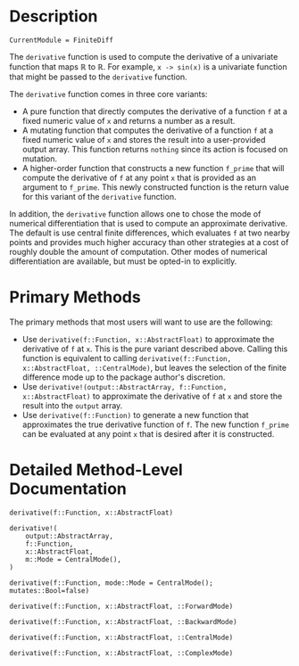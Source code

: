 # Description

```@meta
CurrentModule = FiniteDiff
```

The `derivative` function is used to compute the derivative of a univariate
function that maps $\mathbb{R}$ to $\mathbb{R}$. For example, `x -> sin(x)` is
a univariate function that might be passed to the `derivative` function.

The `derivative` function comes in three core variants:

* A pure function that directly computes the derivative of a function `f` at a
    fixed numeric value of `x` and returns a number as a result.
* A mutating function that computes the derivative of a function `f` at a fixed
    numeric value of `x` and stores the result into a user-provided output
    array. This function returns `nothing` since its action is focused on
    mutation.
* A higher-order function that constructs a new function `f_prime` that will
    compute the derivative of `f` at any point `x` that is provided as an
    argument to `f_prime`. This newly constructed function is the return value
    for this variant of the `derivative` function.

In addition, the `derivative` function allows one to chose the mode of
numerical differentiation that is used to compute an approximate derivative.
The default is use central finite differences, which evaluates `f` at two
nearby points and provides much higher accuracy than other strategies at a cost
of roughly double the amount of computation. Other modes of numerical
differentiation are available, but must be opted-in to explicitly.

# Primary Methods

The primary methods that most users will want to use are the following:

* Use `derivative(f::Function, x::AbstractFloat)` to approximate the derivative
    of `f` at `x`. This is the pure variant described above. Calling this
    function is equivalent to calling
    `derivative(f::Function, x::AbstractFloat, ::CentralMode)`, but leaves the
    selection of the finite difference mode up to the package author's
    discretion.
* Use `derivative!(output::AbstractArray, f::Function, x::AbstractFloat)` to
    approximate the derivative of `f` at `x` and store the result into the
    `output` array.
* Use `derivative(f::Function)` to generate a new function that approximates
    the true derivative function of `f`. The new function `f_prime` can be
    evaluated at any point `x` that is desired after it is constructed.

# Detailed Method-Level Documentation

```@docs
derivative(f::Function, x::AbstractFloat)
```

```@docs
derivative!(
    output::AbstractArray,
    f::Function,
    x::AbstractFloat,
    m::Mode = CentralMode(),
)
```

```@docs
derivative(f::Function, mode::Mode = CentralMode(); mutates::Bool=false)
```

```@docs
derivative(f::Function, x::AbstractFloat, ::ForwardMode)
```

```@docs
derivative(f::Function, x::AbstractFloat, ::BackwardMode)
```

```@docs
derivative(f::Function, x::AbstractFloat, ::CentralMode)
```

```@docs
derivative(f::Function, x::AbstractFloat, ::ComplexMode)
```
